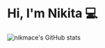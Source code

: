 # Hi, I'm Nikita 💻
![nikmace's GitHub stats](https://github-readme-stats.vercel.app/api?username=nikmace&show_icons=true&theme=tokyonight)
